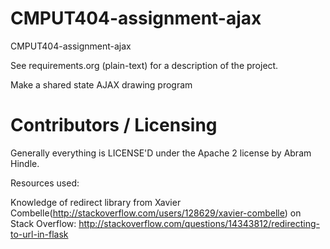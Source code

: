 CMPUT404-assignment-ajax
==============================

CMPUT404-assignment-ajax

See requirements.org (plain-text) for a description of the project.

Make a shared state AJAX drawing program

Contributors / Licensing
========================

Generally everything is LICENSE'D under the Apache 2 license by Abram Hindle.

Resources used:

Knowledge of redirect library from Xavier Combelle(http://stackoverflow.com/users/128629/xavier-combelle) on Stack Overflow:
http://stackoverflow.com/questions/14343812/redirecting-to-url-in-flask



